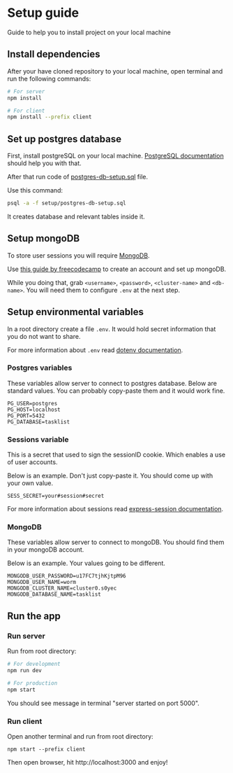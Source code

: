 # Setup guide
Guide to help you to install project on your local machine

## Install dependencies
After your have cloned repository to your local machine, open terminal and run the following commands:
```bash
# For server
npm install

# For client
npm install --prefix client
```
## Set up postgres database
First, install postgreSQL on your local machine. [PostgreSQL documentation](https://www.postgresql.org/download/) should help you with that.

After that run code of [postgres-db-setup.sql](./postgres-db-setup.sql) file. 

Use this command:
```bash
psql -a -f setup/postgres-db-setup.sql
```
It creates database and relevant tables inside it.
## Setup mongoDB
To store user sessions you will require [MongoDB](https://www.mongodb.com/).

Use [this guide by freecodecamp](https://www.freecodecamp.org/news/get-started-with-mongodb-atlas/) to create an account and set up mongoDB.

While you doing that, grab `<username>`, `<password>`, `<cluster-name>` and `<db-name>`. You will need them to configure `.env` at the next step.


## Setup environmental variables
In a root directory create a file `.env`. It would hold secret information that you do not want to share.

For more information about `.env` read [dotenv documentation](https://github.com/motdotla/dotenv).

### Postgres variables
These variables allow server to connect to postgres database. Below are standard values. You can probably copy-paste them and it would work fine.
```
PG_USER=postgres
PG_HOST=localhost
PG_PORT=5432
PG_DATABASE=tasklist
```

### Sessions variable
This is a secret that used to sign the sessionID cookie. Which enables a use of user accounts.

Below is an example. Don't just copy-paste it. You should come up with your own value.
```
SESS_SECRET=your#session#secret
```
For more information about sessions read [express-session documentation](https://github.com/expressjs/session).

### MongoDB 
These variables allow server to connect to mongoDB. You should find them in your mongoDB account.

Below is an example. Your values going to be different.
```
MONGODB_USER_PASSWORD=u17FC7tjhKjtpM96
MONGODB_USER_NAME=worm
MONGODB_CLUSTER_NAME=cluster0.s0yec
MONGODB_DATABASE_NAME=tasklist
```
## Run the app
### Run server
Run from root directory:
```bash
# For development
npm run dev

# For production
npm start
```
You should see message in terminal "server started on port 5000".
### Run client
Open another terminal and run from root directory:
```
npm start --prefix client
```
Then open browser, hit http://localhost:3000 and enjoy!
